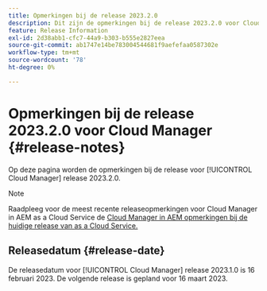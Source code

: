 ```yaml
---
title: Opmerkingen bij de release 2023.2.0
description: Dit zijn de opmerkingen bij de release 2023.2.0 voor Cloud Manager.
feature: Release Information
exl-id: 2d38abb1-cfc7-44a9-b303-b555e2827eea
source-git-commit: ab1747e14be783004544681f9aefefaa0587302e
workflow-type: tm+mt
source-wordcount: '78'
ht-degree: 0%

---
```



# Opmerkingen bij de release 2023.2.0 voor Cloud Manager {#release-notes}

Op deze pagina worden de opmerkingen bij de release voor [!UICONTROL Cloud Manager] release 2023.2.0.

>[!NOTE]
>
>Raadpleeg voor de meest recente releaseopmerkingen voor Cloud Manager in AEM as a Cloud Service de [Cloud Manager in AEM opmerkingen bij de huidige release van as a Cloud Service.](https://experienceleague.adobe.com/docs/experience-manager-cloud-service/content/implementing/using-cloud-manager/release-notes-cloud-manager/release-notes-cm-current.html)

## Releasedatum {#release-date}

De releasedatum voor [!UICONTROL Cloud Manager] release 2023.1.0 is 16 februari 2023. De volgende release is gepland voor 16 maart 2023.
